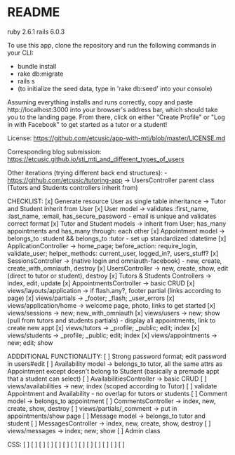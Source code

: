 # README

ruby 2.6.1
rails 6.0.3

To use this app, clone the repository and run the following commands in your CLI:
- bundle install 
- rake db:migrate
- rails s
- (to initialize the seed data, type in 'rake db:seed' into your console)

Assuming everything installs and runs correctly, copy and paste http://localhost:3000 into your browser's address bar, which should take you to the landing page. From there, click on either "Create Profile" or "Log in with Facebook" to get started as a tutor or a student!

License: https://github.com/etcusic/app-with-mti/blob/master/LICENSE.md

Corresponding blog submission: https://etcusic.github.io/sti_mti_and_different_types_of_users 

Other iterations (trying different back end structures):
    -  https://github.com/etcusic/tutoring-app  ->  UsersController parent class (Tutors and Students controllers inherit from)

CHECKLIST:
[x] Generate resource User as single table inheritance -> Tutor and Student inherit from User
[x] User model -> validates :first_name, :last_name, :email, has_secure_password - email is unique and validates correct format
[x] Tutor and Student models -> inherit from User; has_many appointments and has_many through: each other
[x] Appointment model -> belongs_to :student && belongs_to :tutor - set up standardized :datetime
[x] ApplicationController -> home_page; before_action: require_login, validate_user; helper_methods: current_user, logged_in?, users_stuff?
[x] SessionsController -> (native login and omniauth-facebook) - new, create, create_with_omniauth, destroy
[x] UsersController -> new, create, show, edit (direct to tutor or student), destroy
[x] Tutors & Students Controllers -> index, edit, update
[x] AppointmentsController -> basic CRUD
[x] views/layouts/application -> if flash.any?, footer partial (links according to page)
[x] views/partials -> _footer; _flash; _user_errors
[x] views/application/home -> welcome page, photo, links to get started
[x] views/sessions -> new; new_with_omniauth
[x] views/users -> new; show (pull from tutors and students partials) - display all appointments, link to create new appt
[x] views/tutors -> _profile; _public; edit; index
[x] views/students -> _profile; _public; edit; index
[x] views/appointments -> new; edit; show

ADDDITIONAL FUNCTIONALITY:
[ ] Strong password format; edit password in users#edit
[ ] Availability model -> belongs_to tutor, all the same attrs as Appointment except doesn't belong to Student (basically a premade appt that a student can select)
[ ] AvailabilitiesController -> basic CRUD
[ ] views/availabilities -> new; index (scoped according to Tutor)
[ ] validate Appointment and Availability - no overlap for tutors or students
[ ] Comment model -> belongs_to appointment
[ ] CommentsController -> index, new, create, show, destroy
[ ] views/partials/_comment -> put in appointments/show page
[ ] Message model -> belongs_to tutor and student
[ ] MessagesController -> index, new, create, show, destroy
[ ] views/messages -> index; new; show
[ ] Admin class

CSS:
[ ]
[ ]
[ ]
[ ]
[ ]
[ ]
[ ]
[ ]
[ ]
[ ]
[ ]
[ ]
[ ]